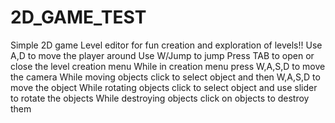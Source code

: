 # 2D_GAME_TEST
 Simple 2D game Level editor for fun creation and exploration of levels!!
Use A,D to move the player around
Use W/Jump to jump
Press TAB to open or close the level creation menu
While in creation menu press W,A,S,D to move the camera
While moving objects click to select object and then W,A,S,D to move the object
While rotating objects click to select object and use slider to rotate the objects
While destroying objects click on objects to destroy them
